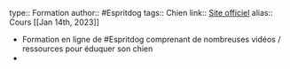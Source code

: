 type:: Formation
author:: #Espritdog 
tags:: Chien
link:: [Site officiel](https://www.espritdog.com/formations/formation-esprit-dog-family/)
alias:: Cours
[[Jan 14th, 2023]]

- Formation en ligne de #Espritdog comprenant de nombreuses vidéos / ressources pour éduquer son chien
-